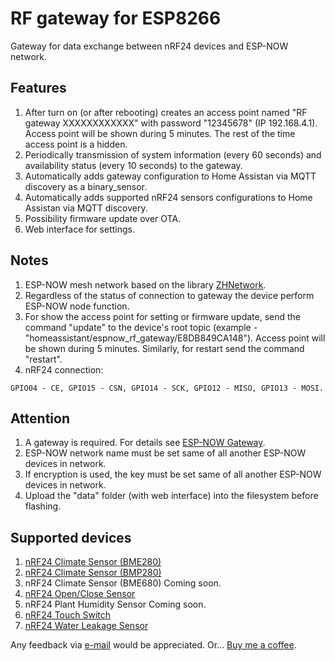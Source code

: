 # RF gateway for ESP8266

Gateway for data exchange between nRF24 devices and ESP-NOW network.

## Features

1. After turn on (or after rebooting) creates an access point named "RF gateway XXXXXXXXXXXX" with password "12345678" (IP 192.168.4.1). Access point will be shown during 5 minutes. The rest of the time access point is a hidden.
2. Periodically transmission of system information (every 60 seconds) and availability status (every 10 seconds) to the gateway.
3. Automatically adds gateway configuration to Home Assistan via MQTT discovery as a binary_sensor.
4. Automatically adds supported nRF24 sensors configurations to Home Assistan via MQTT discovery.
5. Possibility firmware update over OTA.
6. Web interface for settings.
  
## Notes

1. ESP-NOW mesh network based on the library [ZHNetwork](https://github.com/aZholtikov/ZHNetwork).
2. Regardless of the status of connection to gateway the device perform ESP-NOW node function.
3. For show the access point for setting or firmware update, send the command "update" to the device's root topic (example - "homeassistant/espnow_rf_gateway/E8DB849CA148"). Access point will be shown during 5 minutes. Similarly, for restart send the command "restart".
4. nRF24 connection:

```text
GPIO04 - CE, GPIO15 - CSN, GPIO14 - SCK, GPIO12 - MISO, GPIO13 - MOSI.
```

## Attention

1. A gateway is required. For details see [ESP-NOW Gateway](https://github.com/aZholtikov/ESP-NOW-Gateway).
2. ESP-NOW network name must be set same of all another ESP-NOW devices in network.
3. If encryption is used, the key must be set same of all another ESP-NOW devices in network.
4. Upload the "data" folder (with web interface) into the filesystem before flashing.

## Supported devices

1. [nRF24 Climate Sensor (BME280)](https://github.com/aZholtikov/RF-Climate-Sensor-BME280)
2. [nRF24 Climate Sensor (BMP280)](https://github.com/aZholtikov/RF-Climate-Sensor-BMP280)
3. nRF24 Climate Sensor (BME680) Coming soon.
4. [nRF24 Open/Close Sensor](https://github.com/aZholtikov/RF-Open-Close-Sensor)
5. nRF24 Plant Humidity Sensor Coming soon.
6. [nRF24 Touch Switch](https://github.com/aZholtikov/RF-Touch-Switch)
7. [nRF24 Water Leakage Sensor](https://github.com/aZholtikov/RF-Water-Leakage-Sensor)

Any feedback via [e-mail](mailto:github@zh.com.ru) would be appreciated. Or... [Buy me a coffee](https://paypal.me/aZholtikov).
